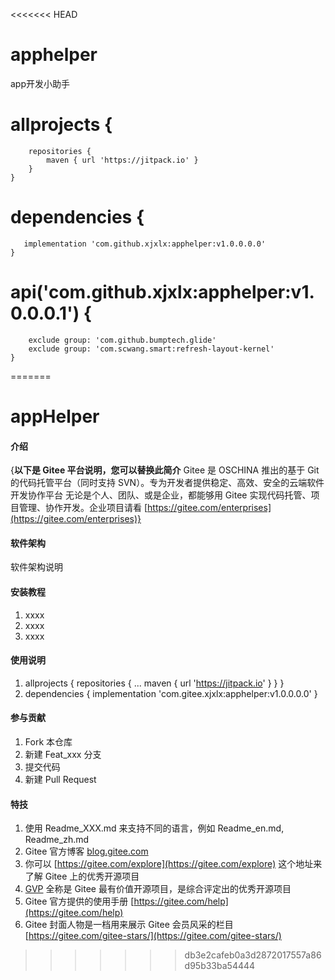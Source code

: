 <<<<<<< HEAD
# apphelper
app开发小助手


#   allprojects {
	    repositories {
			maven { url 'https://jitpack.io' }
		}
    }

#	dependencies {
	   implementation 'com.github.xjxlx:apphelper:v1.0.0.0.0'
    }


#   api('com.github.xjxlx:apphelper:v1.0.0.0.1') {
        exclude group: 'com.github.bumptech.glide'
        exclude group: 'com.scwang.smart:refresh-layout-kernel'
    }
=======
# appHelper

#### 介绍
{**以下是 Gitee 平台说明，您可以替换此简介**
Gitee 是 OSCHINA 推出的基于 Git 的代码托管平台（同时支持 SVN）。专为开发者提供稳定、高效、安全的云端软件开发协作平台
无论是个人、团队、或是企业，都能够用 Gitee 实现代码托管、项目管理、协作开发。企业项目请看 [https://gitee.com/enterprises](https://gitee.com/enterprises)}

#### 软件架构
软件架构说明


#### 安装教程

1.  xxxx
2.  xxxx
3.  xxxx

#### 使用说明

1.  allprojects {
		repositories {
			...
			maven { url 'https://jitpack.io' }
		}
	}
2. dependencies {
	        implementation 'com.gitee.xjxlx:apphelper:v1.0.0.0.0'
	}

#### 参与贡献

1.  Fork 本仓库
2.  新建 Feat_xxx 分支
3.  提交代码
4.  新建 Pull Request


#### 特技

1.  使用 Readme\_XXX.md 来支持不同的语言，例如 Readme\_en.md, Readme\_zh.md
2.  Gitee 官方博客 [blog.gitee.com](https://blog.gitee.com)
3.  你可以 [https://gitee.com/explore](https://gitee.com/explore) 这个地址来了解 Gitee 上的优秀开源项目
4.  [GVP](https://gitee.com/gvp) 全称是 Gitee 最有价值开源项目，是综合评定出的优秀开源项目
5.  Gitee 官方提供的使用手册 [https://gitee.com/help](https://gitee.com/help)
6.  Gitee 封面人物是一档用来展示 Gitee 会员风采的栏目 [https://gitee.com/gitee-stars/](https://gitee.com/gitee-stars/)
>>>>>>> db3e2cafeb0a3d2872017557a86d95b33ba54444
